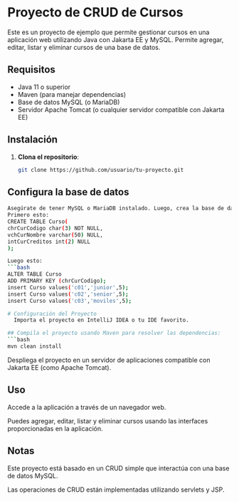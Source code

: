 # Proyecto de CRUD de Cursos

Este es un proyecto de ejemplo que permite gestionar cursos en una aplicación web utilizando Java con Jakarta EE y MySQL. Permite agregar, editar, listar y eliminar cursos de una base de datos.

## Requisitos

- Java 11 o superior
- Maven (para manejar dependencias)
- Base de datos MySQL (o MariaDB)
- Servidor Apache Tomcat (o cualquier servidor compatible con Jakarta EE)

## Instalación

1. **Clona el repositorio**:
   ```bash
   git clone https://github.com/usuario/tu-proyecto.git

## Configura la base de datos
```bash
Asegúrate de tener MySQL o MariaDB instalado. Luego, crea la base de datos y las tablas necesarias ejecutando los siguientes comandos SQL:
Primero esto:
CREATE TABLE Curso(
chrCurCodigo char(3) NOT NULL,
vchCurNombre varchar(50) NULL,
intCurCreditos int(2) NULL
);

Luego esto:
```bash
ALTER TABLE Curso
ADD PRIMARY KEY (chrCurCodigo);
insert Curso values('c01','junior',5);
insert Curso values('c02','senior',5);
insert Curso values('c03','moviles',5);

# Configuración del Proyecto
  Importa el proyecto en IntelliJ IDEA o tu IDE favorito.

## Compila el proyecto usando Maven para resolver las dependencias:
```bash
mvn clean install
```
Despliega el proyecto en un servidor de aplicaciones compatible con Jakarta EE (como Apache Tomcat).

## Uso
Accede a la aplicación a través de un navegador web.

Puedes agregar, editar, listar y eliminar cursos usando las interfaces proporcionadas en la aplicación.

## Notas
Este proyecto está basado en un CRUD simple que interactúa con una base de datos MySQL.

Las operaciones de CRUD están implementadas utilizando servlets y JSP.

